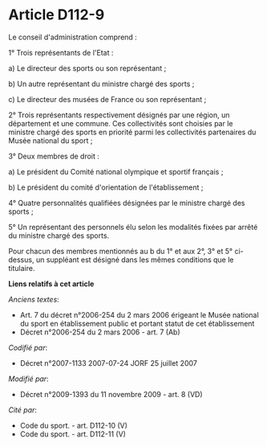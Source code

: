 # Article D112-9

Le conseil d'administration comprend :

1° Trois représentants de l'Etat :

a) Le directeur des sports ou son représentant ;

b) Un autre représentant du ministre chargé des sports ;

c) Le directeur des musées de France ou son représentant ;

2° Trois représentants respectivement désignés par une région, un département et une commune. Ces collectivités sont choisies
par le ministre chargé des sports en priorité parmi les collectivités partenaires du Musée national du sport ;

3° Deux membres de droit :

a) Le président du Comité national olympique et sportif français ;

b) Le président du comité d'orientation de l'établissement ;

4° Quatre personnalités qualifiées désignées par le ministre chargé des sports ;

5° Un représentant des personnels élu selon les modalités fixées par arrêté du ministre chargé des sports.

Pour chacun des membres mentionnés au b du 1° et aux 2°, 3° et 5° ci-dessus, un suppléant est désigné dans les mêmes
conditions que le titulaire.

**Liens relatifs à cet article**

_Anciens textes_:

  - Art. 7 du décret n°2006-254 du 2 mars 2006 érigeant le Musée national du sport en établissement public et portant statut de cet établissement
  - Décret n°2006-254 du 2 mars 2006 - art. 7 (Ab)

_Codifié par_:

  - Décret n°2007-1133 2007-07-24 JORF 25 juillet 2007

_Modifié par_:

  - Décret n°2009-1393 du 11 novembre 2009 - art. 8 (VD)

_Cité par_:

  - Code du sport. - art. D112-10 (V)
  - Code du sport. - art. D112-11 (V)
